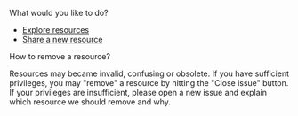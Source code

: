 What would you like to do?

* [Explore resources](https://github.com/2DegreesInvesting/resources/issues)
* [Share a new resource](https://github.com/2DegreesInvesting/resources/issues/new)

How to remove a resource?

Resources may became invalid, confusing or obsolete. If you have sufficient privileges, you may "remove" a resource by hitting the "Close issue" button. If your privileges are insufficient, please open a new issue and explain which resource we should remove and why.

